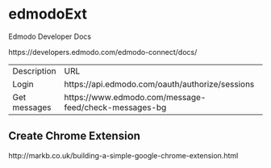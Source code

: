 <h1>edmodoExt</h1>


<div>
<p>Edmodo Developer Docs</p>
<p>https://developers.edmodo.com/edmodo-connect/docs/</p>
<table class="table">
<tr>
    <td>Description</td>
    <td>URL</td>
    <td>Method</td>
</tr>
<tr>
    <td>Login</td>
    <td>https://api.edmodo.com/oauth/authorize/sessions</td>
    <td>POST</td>
</tr>
<tr>
    <td>Get messages</td>
    <td>https://www.edmodo.com/message-feed/check-messages-bg</td>
    <td>POST</td>
</tr>
</table>
</div>

<div>
<h2>Create Chrome Extension</h2>
<span>http://markb.co.uk/building-a-simple-google-chrome-extension.html</span>
</div>